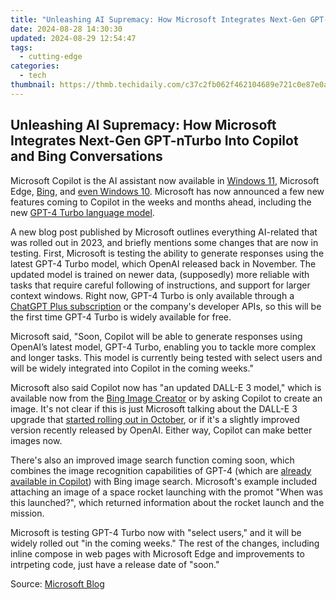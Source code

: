 ```yaml
---
title: "Unleashing AI Supremacy: How Microsoft Integrates Next-Gen GPT-nTurbo Into Copilot and Bing Conversations"
date: 2024-08-28 14:30:30
updated: 2024-08-29 12:54:47
tags:
  - cutting-edge
categories:
  - tech
thumbnail: https://thmb.techidaily.com/c37c2fb062f462104689e721c0e87e0aafa96193ea307f1d985a6b0808b35c37.jpg
---
```


## Unleashing AI Supremacy: How Microsoft Integrates Next-Gen GPT-nTurbo Into Copilot and Bing Conversations

Microsoft Copilot is the AI assistant now available in [Windows 11](https://twitter-videos.techidaily.com/mastering-aspect-ratio-rules-for-twitter-content/), Microsoft Edge, [Bing](https://some-guidance.techidaily.com/streamlining-your-video-production-with-kinemaster-and-leading-alternatives-for-2024/), and [even Windows 10](https://fox-friendly.techidaily.com/updated-2024-approved-the-definitive-guide-to-captivating-podcast-covers/). Microsoft has now announced a few new features coming to Copilot in the weeks and months ahead, including the new [GPT-4 Turbo language model](https://facebook-record-videos.techidaily.com/updated-going-against-the-tide-of-tradition-innovative-techniques-for-yt-rewinds/).

 A new blog post published by Microsoft outlines everything AI-related that was rolled out in 2023, and briefly mentions some changes that are now in testing. First, Microsoft is testing the ability to generate responses using the latest GPT-4 Turbo model, which OpenAI released back in November. The updated model is trained on newer data, (supposedly) more reliable with tasks that require careful following of instructions, and support for larger context windows. Right now, GPT-4 Turbo is only available through a [ChatGPT Plus subscription](https://android-location.techidaily.com/in-2024-3-effective-methods-to-fake-gps-location-on-android-for-your-vivo-y78t-drfone-by-drfone-virtual/) or the company's developer APIs, so this will be the first time GPT-4 Turbo is widely available for free.

 Microsoft said, "Soon, Copilot will be able to generate responses using OpenAI’s latest model, GPT-4 Turbo, enabling you to tackle more complex and longer tasks. This model is currently being tested with select users and will be widely integrated into Copilot in the coming weeks."

 Microsoft also said Copilot now has "an updated DALL-E 3 model," which is available now from the [Bing Image Creator](https://www.bing.com/images/create) or by asking Copilot to create an image. It's not clear if this is just Microsoft talking about the DALL-E 3 upgrade that [started rolling out in October](https://fox-direct.techidaily.com/advanced-speed-adjustment-techniques-in-media-editing-for-2024/), or if it's a slightly improved version recently released by OpenAI. Either way, Copilot can make better images now.

 There's also an improved image search function coming soon, which combines the image recognition capabilities of GPT-4 (which are [already available in Copilot](https://digital-screen-recording.techidaily.com/updated-learn-to-screen-capture-flawlessly-on-mac-using-just-keys/)) with Bing image search. Microsoft's example included attaching an image of a space rocket launching with the promot "When was this launched?", which returned information about the rocket launch and the mission.

 Microsoft is testing GPT-4 Turbo now with "select users," and it will be widely rolled out "in the coming weeks." The rest of the changes, including inline compose in web pages with Microsoft Edge and improvements to intrpeting code, just have a release date of "soon."

 Source: [Microsoft Blog](https://blogs.microsoft.com/blog/2023/12/05/celebrating-the-first-year-of-copilot-with-significant-new-innovations/)

<ins class="adsbygoogle"
     style="display:block"
     data-ad-format="autorelaxed"
     data-ad-client="ca-pub-7571918770474297"
     data-ad-slot="1223367746"></ins>



<ins class="adsbygoogle"
     style="display:block"
     data-ad-client="ca-pub-7571918770474297"
     data-ad-slot="8358498916"
     data-ad-format="auto"
     data-full-width-responsive="true"></ins>
